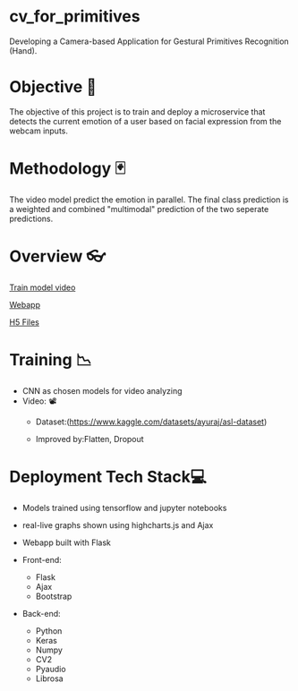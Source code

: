 # cv_for_primitives
Developing a Camera-based Application for Gestural Primitives Recognition (Hand).
# Objective 🎯
The objective of this project is to train and deploy a microservice that detects the current emotion of a user based on facial expression from the webcam inputs.
# Methodology 🃏
The video model predict the emotion in parallel. The final class prediction is a weighted and combined "multimodal" prediction of the two seperate predictions.
# Overview 👓
[Train model video](https://github.com/wintechis/cv_for_primitives/blob/main/src/webapp/process_video.py)

[Webapp](https://github.com/wintechis/cv_for_primitives/blob/main/src/webapp)

[H5 Files](https://github.com/wintechis/cv_for_primitives/blob/main/src/webapp/model_SIBI.h5)
# Training 📉
* CNN as chosen models for video analyzing
*  Video: 📽️
    * Dataset:(https://www.kaggle.com/datasets/ayuraj/asl-dataset)
    
    * Improved by:Flatten, Dropout
# Deployment Tech Stack💻
* Models trained using tensorflow and jupyter notebooks

* real-live graphs shown using highcharts.js and Ajax

* Webapp built with Flask

* Front-end:

     * Flask
     * Ajax
     * Bootstrap
* Back-end:

    * Python
    * Keras
    * Numpy
    * CV2
    * Pyaudio
    * Librosa
         
     

             







